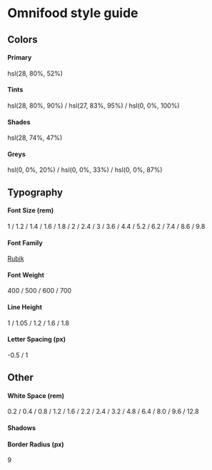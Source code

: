 # Omnifood style guide

## Colors

#### Primary

hsl(28, 80%, 52%)

#### Tints

hsl(28, 80%, 90%) / hsl(27, 83%, 95%) / hsl(0, 0%, 100%)

#### Shades

hsl(28, 74%, 47%)

#### Greys

hsl(0, 0%, 20%) / hsl(0, 0%, 33%) / hsl(0, 0%, 87%)

## Typography

#### Font Size (rem)

1 / 1.2 / 1.4 / 1.6 / 1.8 / 2 / 2.4 / 3 / 3.6 / 4.4 / 5.2 / 6.2 / 7.4 / 8.6 / 9.8

#### Font Family

[Rubik](https://fonts.google.com/specimen/Rubik)

#### Font Weight

400 / 500 / 600 / 700

#### Line Height

1 / 1.05 / 1.2 / 1.6 / 1.8

#### Letter Spacing (px)

-0.5 / 1

## Other

#### White Space (rem)

0.2 / 0.4 / 0.8 / 1.2 / 1.6 / 2.2 / 2.4 / 3.2 / 4.8 / 6.4 / 8.0 / 9.6 / 12.8

#### Shadows

#### Border Radius (px)

9
